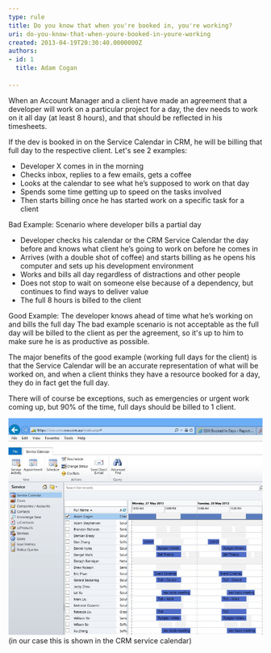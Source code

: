 ```yaml
---
type: rule
title: Do you know that when you're booked in, you're working?
uri: do-you-know-that-when-youre-booked-in-youre-working
created: 2013-04-19T20:30:40.0000000Z
authors:
- id: 1
  title: Adam Cogan

---
```


When an Account Manager and a client have made an agreement that a developer will work on a particular project for a day, the dev needs to work on it all day (at least 8 hours), and that should be reflected in his timesheets.

If the dev is booked in on the Service Calendar in CRM, he will be billing that full day to the respective client. Let's see 2 examples:
 
- Developer X comes in in the morning
- Checks inbox, replies to a few emails, gets a coffee
- Looks at the calendar to see what he’s supposed to work on that day
- Spends some time getting up to speed on the tasks involved
- Then starts billing once he has started work on a specific task for a client

Bad Example: Scenario where developer bills a partial day
- Developer checks his calendar or the CRM Service Calendar the day before and knows what client he’s going to work on before he comes in
- Arrives (with a double shot of coffee) and starts billing as he opens his computer and sets up his development environment
- Works and bills all day regardless of distractions and other people
- Does not stop to wait on someone else because of a dependency, but continues to find ways to deliver value
- The full 8 hours is billed to the client

Good Example: The developer knows ahead of time what he’s working on and bills the full day
The bad example scenario is not acceptable as the full day will be billed to the client as per the agreement, so it's up to him to make sure he is as productive as possible.

The major benefits of the good example (working full days for the client) is that the Service Calendar will be an accurate representation of what will be worked on, and when a client thinks they have a resource booked for a day, they do in fact get the full day.

There will of course be exceptions, such as emergencies or urgent work coming up, but 90% of the time, full days should be billed to 1 client.

![Your timesheets for next week should end up looking a lot like your original bookings](CRM-timesheets.jpg)(in our case this is shown in the CRM service calendar)
